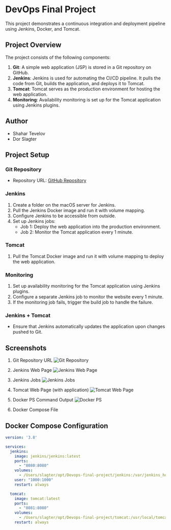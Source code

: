 # DevOps Final Project

This project demonstrates a continuous integration and deployment pipeline using Jenkins, Docker, and Tomcat.

## Project Overview

The project consists of the following components:

1. **Git**: A simple web application (JSP) is stored in a Git repository on GitHub.
2. **Jenkins**: Jenkins is used for automating the CI/CD pipeline. It pulls the code from Git, builds the application, and deploys it to Tomcat.
3. **Tomcat**: Tomcat serves as the production environment for hosting the web application.
4. **Monitoring**: Availability monitoring is set up for the Tomcat application using Jenkins plugins.


## Author

- Shahar Tevelov
- Dor Slagter


## Project Setup

### Git Repository
- Repository URL: [GitHub Repository](https://github.com/iSlagter/HIT-DevOps-Final.git)

### Jenkins
1. Create a folder on the macOS server for Jenkins.
2. Pull the Jenkins Docker image and run it with volume mapping.
3. Configure Jenkins to be accessible from outside.
4. Set up Jenkins jobs:
   - Job 1: Deploy the web application into the production environment.
   - Job 2: Monitor the Tomcat application every 1 minute.

### Tomcat
1. Pull the Tomcat Docker image and run it with volume mapping to deploy the web application.

### Monitoring
1. Set up availability monitoring for the Tomcat application using Jenkins plugins.
2. Configure a separate Jenkins job to monitor the website every 1 minute.
3. If the monitoring job fails, trigger the build job to handle the failure.

### Jenkins + Tomcat
- Ensure that Jenkins automatically updates the application upon changes pushed to Git.

## Screenshots

1. Git Repository URL
   ![Git Repository](screenshot_git_repository.png)

2. Jenkins Web Page
   ![Jenkins Web Page](screenshot_jenkins_webpage.png)

3. Jenkins Jobs
   ![Jenkins Jobs](screenshot_jenkins_jobs.png)

4. Tomcat Web Page (with application)
   ![Tomcat Web Page](screenshot_tomcat_webpage.png)

5. Docker PS Command Output
   ![Docker PS](screenshot_docker_ps.png)

6. Docker Compose File
## Docker Compose Configuration

```yaml
version: '3.8'

services:
  jenkins:
    image: jenkins/jenkins:latest
    ports:
      - "8080:8080"
    volumes:
      - /Users/slagter/opt/Devops-final-project/jenkins:/var/jenkins_home:rw
    user: "1000:1000"
    restart: always

  tomcat:
    image: tomcat:latest
    ports:
      - "8081:8080"
    volumes:
      - /Users/slagter/opt/Devops-final-project/tomcat:/usr/local/tomcat/webapps
    restart: always
